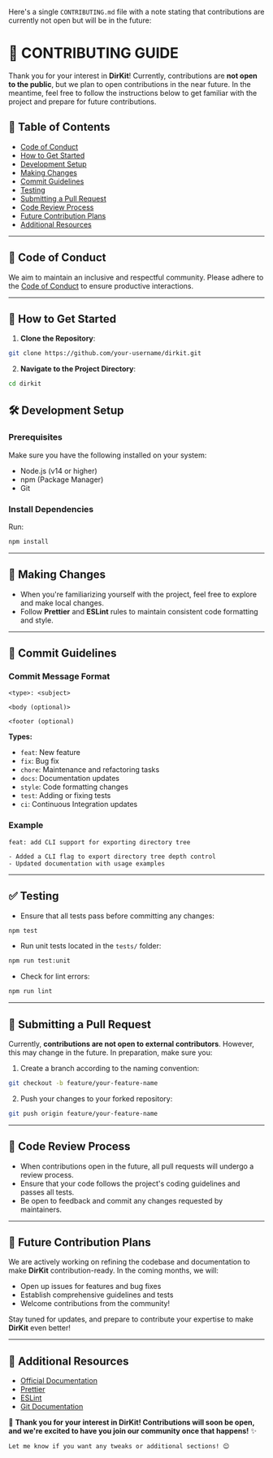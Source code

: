 Here's a single `CONTRIBUTING.md` file with a note stating that contributions are currently not open but will be in the future:

# 🤝 CONTRIBUTING GUIDE

Thank you for your interest in **DirKit**! Currently, contributions are **not open to the public**, but we plan to open contributions in the near future. In the meantime, feel free to follow the instructions below to get familiar with the project and prepare for future contributions.

## 📖 Table of Contents

- [Code of Conduct](#code-of-conduct)
- [How to Get Started](#how-to-get-started)
- [Development Setup](#development-setup)
- [Making Changes](#making-changes)
- [Commit Guidelines](#commit-guidelines)
- [Testing](#testing)
- [Submitting a Pull Request](#submitting-a-pull-request)
- [Code Review Process](#code-review-process)
- [Future Contribution Plans](#future-contribution-plans)
- [Additional Resources](#additional-resources)

---

## 📝 Code of Conduct

We aim to maintain an inclusive and respectful community. Please adhere to the [Code of Conduct](CODE_OF_CONDUCT.md) to ensure productive interactions.

---

## 🚀 How to Get Started

1. **Clone the Repository**:

```bash
git clone https://github.com/your-username/dirkit.git
```

2. **Navigate to the Project Directory**:

```bash
cd dirkit
```

## 🛠️ Development Setup

### Prerequisites

Make sure you have the following installed on your system:

- Node.js (v14 or higher)
- npm (Package Manager)
- Git

### Install Dependencies

Run:

```bash
npm install
```

---

## 🔧 Making Changes

- When you're familiarizing yourself with the project, feel free to explore and make local changes.
- Follow **Prettier** and **ESLint** rules to maintain consistent code formatting and style.

---

## 📜 Commit Guidelines

### Commit Message Format

```
<type>: <subject>

<body (optional)>

<footer (optional)
```

**Types:**

- `feat`: New feature
- `fix`: Bug fix
- `chore`: Maintenance and refactoring tasks
- `docs`: Documentation updates
- `style`: Code formatting changes
- `test`: Adding or fixing tests
- `ci`: Continuous Integration updates

### Example

```
feat: add CLI support for exporting directory tree

- Added a CLI flag to export directory tree depth control
- Updated documentation with usage examples
```

---

## ✅ Testing

- Ensure that all tests pass before committing any changes:

```bash
npm test
```

- Run unit tests located in the `tests/` folder:

```bash
npm run test:unit
```

- Check for lint errors:

```bash
npm run lint
```

---

## 📢 Submitting a Pull Request

Currently, **contributions are not open to external contributors**. However, this may change in the future. In preparation, make sure you:

1. Create a branch according to the naming convention:

```bash
git checkout -b feature/your-feature-name
```

2. Push your changes to your forked repository:

```bash
git push origin feature/your-feature-name
```

---

## 🧐 Code Review Process

- When contributions open in the future, all pull requests will undergo a review process.
- Ensure that your code follows the project's coding guidelines and passes all tests.
- Be open to feedback and commit any changes requested by maintainers.

---

## 🚧 Future Contribution Plans

We are actively working on refining the codebase and documentation to make **DirKit** contribution-ready. In the coming months, we will:

- Open up issues for features and bug fixes
- Establish comprehensive guidelines and tests
- Welcome contributions from the community!

Stay tuned for updates, and prepare to contribute your expertise to make **DirKit** even better!

---

## 🤝 Additional Resources

- [Official Documentation](https://github.com/your-username/dirkit)
- [Prettier](https://prettier.io/docs/en/index.html)
- [ESLint](https://eslint.org/docs/user-guide/getting-started-with-eslint)
- [Git Documentation](https://git-scm.com/doc)

🚀 **Thank you for your interest in DirKit! Contributions will soon be open, and we're excited to have you join our community once that happens!** ✨

```
Let me know if you want any tweaks or additional sections! 😊
```

